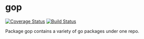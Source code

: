 # gop

[![Coverage Status](https://coveralls.io/repos/icub3d/gop/badge.svg?branch=master)](https://coveralls.io/r/icub3d/gop?branch=master)
[![Build Status](https://drone.io/github.com/icub3d/gop/status.png)](https://drone.io/github.com/icub3d/gop/latest)

Package gop contains a variety of go packages under one repo.
